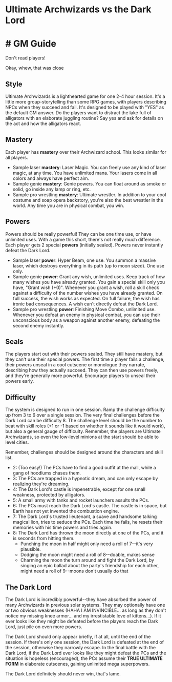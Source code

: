 # Ultimate Archwizards vs the Dark Lord
# # GM Guide
Don't read players!

Okay, whew, that was close

## Style

Ultimate Archwizards is a lighthearted game for one 2-4 hour session. It's a little more group-storytelling than some RPG games, with players describing NPCs when they succeed and fail. It's designed to be played with "YES" as the default GM answer. Do the players want to distract the lake full of alligators with an elaborate juggling routine? Say yes and ask for details on the act and how the alligators react.

## Mastery
Each player has **mastery** over their Archwizard school. This looks similar for all players.

- Sample laser **mastery**: Laser Magic. You can freely use any kind of laser magic, at any time. You have unlimited mana. Your lasers come in all colors and always have perfect aim.
- Sample genie **mastery**: Genie powers. You can float around as smoke or solid, go inside any lamp or ring, etc.
- Sample pro wrestling **mastery**: Ultimate wrestler. In addition to your cool costume and soap opera backstory, you're also the best wrestler in the world. Any time you are in physical combat, you win.

## Powers

Powers should be really powerful! They can be one time use, or have unlimited uses. With a game this short, there's not really much difference. Each player gets 2 special **powers** (initially sealed). Powers never instantly defeat the Dark Lord.

- Sample laser **power**: Hyper Beam, one use. You summon a massive laser, which destroys everything in its path (up to moon sized). One use only.
- Sample genie **power**: Grant any wish, unlimited uses. Keep track of how many wishes you have already granted. You gain a special skill only you have, "Grant wish (+0)". Whenever you grant a wish, roll a skill check against a difficulty of the number wishes you have already granted. On full success, the wish works as expected. On full failure, the wish has ironic bad consequences. A wish can't directly defeat the Dark Lord.
- Sample pro wrestling **power**: Finishing Move Combo, unlimited use. Whenever you defeat an enemy in physical combat, you can use their unconscious body as a weapon against another enemy, defeating the second enemy instantly.

## Seals

The players start out with their powers sealed. They still have mastery, but they can't use their special powers. The first time a player fails a challenge, their powers unseal in a cool cutscene or monologue they narrate, describing how they actually succeed. They can then use powers freely, and they're generally more powerful. Encourage players to unseal their powers early.

## Difficulty

The system is designed to run in one session. Ramp the challenge difficulty up from 3 to 6 over a single session. The very final challenges before the Dark Lord can be difficulty 8. The challenge level should be the number to beat with skill roles (+1 or -1 based on whether it sounds like it would work), but also a general gauge of difficulty. Remember, the players are Ultimate Archwizards, so even the low-level minions at the start should be able to level cities.

Remember, challenges should be designed around the characters and skill list.

- 2: (Too easy!) The PCs have to find a good outfit at the mall, while a gang of hoodlums chases them.
- 3: The PCs are trapped in a hypnotic dream, and can only escape by realizing they're dreaming.
- 4: The Dark Lord's castle is impenetrable, except for one small weakness, protected by alligators.
- 5: A small army with tanks and rocket launchers assults the PCs.
- 6: The PCs must reach the Dark Lord's castle. The castle is in space, but Earth has not yet invented the combustion engine.
- 7: The Dark Lord's trusted lieutenant, a suave and handsome talking magical lion, tries to seduce the PCs. Each time he fails, he resets their memories with his time powers and tries again.
- 8: The Dark Lord has thrown the moon directly at one of the PCs, and it is seconds from hitting them. 
    - Punching the moon in half might only need a roll of 7--it's very plausible.
    - Dodging the moon might need a roll of 8--doable, makes sense
    - Charming the moon the turn around and fight the Dark Lord, by singing an epic ballad about the party's friendship for each other, might need a roll of 9--moons don't usually do that

## The Dark Lord

The Dark Lord is incredibly powerful--they have absorbed the power of many Archwizards in previous solar systems. They may optionally have one or two obvious weaknesses (HAHA I AM INVINCIBLE... as long as they don't notice my missing knee armor... and my irrestistable love of kittens...). If it ever looks like they might be defeated before the players reach the Dark Lord, just pile on even more powers.

The Dark Lord should only appear briefly, if at all, until the end of the session. If there's only one session, the Dark Lord is defeated at the end of the session, otherwise they narrowly escape. In the final battle with the Dark Lord, if the Dark Lord ever looks like they might defeat the PCs and the situation is hopeless (encouraged), the PCs assume their **TRUE ULTIMATE FORM** in elaborate cutscenes, gaining unlimited mega superpowers.

The Dark Lord definitely should never win, that's lame.
